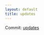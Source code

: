 ```yaml
---
layout: default
title: updates
---
```


Commit: [updates](https://github.com/DanGahanCGI/DanGahanCGI.github.io/commit/79c8b33cbc75fbb5566fe2ec2eeb29b8c41fcda1)

